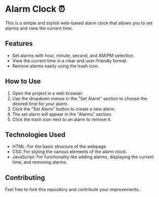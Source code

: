 # Alarm Clock ⏰

This is a simple and stylish web-based alarm clock that allows you to set alarms and view the current time.

## Features

* Set alarms with hour, minute, second, and AM/PM selection.
* View the current time in a clear and user-friendly format.
* Remove alarms easily using the trash icon.

## How to Use

1. Open the project in a web browser.
2. Use the dropdown menus in the "Set Alarm" section to choose the desired time for your alarm.
3. Click the "Set Alarm" button to create a new alarm.
4. The set alarm will appear in the "Alarms" section.
5. Click the trash icon next to an alarm to remove it.

## Technologies Used

* HTML: For the basic structure of the webpage.
* CSS: For styling the various elements of the alarm clock.
* JavaScript: For functionality like adding alarms, displaying the current time, and removing alarms.

## Contributing

Feel free to fork this repository and contribute your improvements.